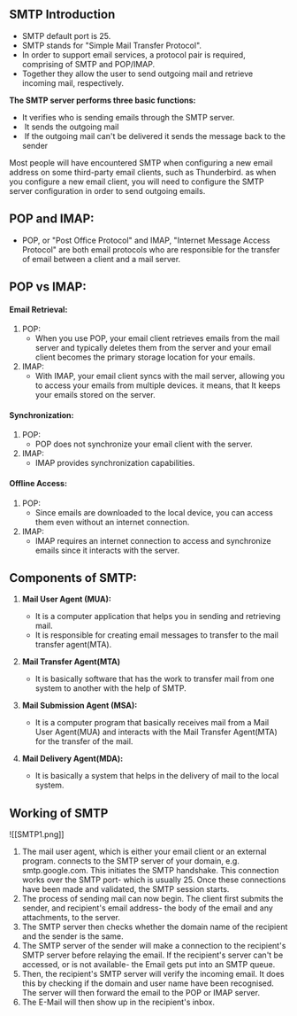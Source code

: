 ## SMTP Introduction
- SMTP default port is 25.
- SMTP stands for "Simple Mail Transfer Protocol".
- In order to support email services, a protocol pair is required, comprising of SMTP and POP/IMAP.
- Together they allow the user to send outgoing mail and retrieve incoming mail, respectively.

**The SMTP server performs three basic functions:**
-  It verifies who is sending emails through the SMTP server.
-  It sends the outgoing mail
-  If the outgoing mail can't be delivered it sends the message back to the sender

Most people will have encountered SMTP when configuring a new email address on some third-party email clients, such as Thunderbird.
as when you configure a new email client, you will need to configure the SMTP server configuration in order to send outgoing emails.

## POP and IMAP:
- POP, or "Post Office Protocol" and IMAP, "Internet Message Access Protocol" are both email protocols who are responsible for the transfer of email between a client and a mail server.

## POP vs IMAP:
#### Email Retrieval:
1. POP:
	- When you use POP, your email client retrieves emails from the mail server and typically deletes them from the server and your email client becomes the primary storage location for your emails.
2. IMAP:
	- With IMAP, your email client syncs with the mail server, allowing you to access your emails from multiple devices. it means, that It keeps your emails stored on the server.

#### Synchronization:
1. POP:
	- POP does not synchronize your email client with the server.
2. IMAP:
	- IMAP provides synchronization capabilities.

#### Offline Access:
1. POP:
	- Since emails are downloaded to the local device, you can access them even without an internet connection.
2. IMAP:
	- IMAP requires an internet connection to access and synchronize emails since it interacts with the server.

## Components of SMTP:
1. **Mail User Agent (MUA):**
	- It is a computer application that helps you in sending and retrieving mail.
	- It is responsible for creating email messages to transfer to the mail transfer agent(MTA).

2. **Mail Transfer Agent(MTA)**
	- It is basically software that has the work to transfer mail from one system to another with the help of SMTP.

3. **Mail Submission Agent (MSA):**
	- It is a computer program that basically receives mail from a Mail User Agent(MUA) and interacts with the Mail Transfer Agent(MTA) for the transfer of the mail.

4. **Mail Delivery Agent(MDA):**
	- It is basically a system that helps in the delivery of mail to the local system.

## Working of SMTP
![[SMTP1.png]]

1. The mail user agent, which is either your email client or an external program. connects to the SMTP server of your domain, e.g. smtp.google.com. This initiates the SMTP handshake. This connection works over the SMTP port- which is usually 25. Once these connections have been made and validated, the SMTP session starts.
2. The process of sending mail can now begin. The client first submits the sender, and recipient's email address- the body of the email and any attachments, to the server.
3. The SMTP server then checks whether the domain name of the recipient and the sender is the same.
4. The SMTP server of the sender will make a connection to the recipient's SMTP server before relaying the email. If the recipient's server can't be accessed, or is not available- the Email gets put into an SMTP queue.
5. Then, the recipient's SMTP server will verify the incoming email. It does this by checking if the domain and user name have been recognised. The server will then forward the email to the POP or IMAP server.
6. The E-Mail will then show up in the recipient's inbox.

